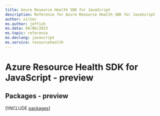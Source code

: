 ```yaml
---
title: Azure Resource Health SDK for JavaScript
description: Reference for Azure Resource Health SDK for JavaScript
author: xirzec
ms.author: jeffish
ms.data: 04/06/2023
ms.topic: reference
ms.devlang: javascript
ms.service: resourcehealth
---
```

# Azure Resource Health SDK for JavaScript - preview
## Packages - preview
[!INCLUDE [packages](resource-health-index.md)]